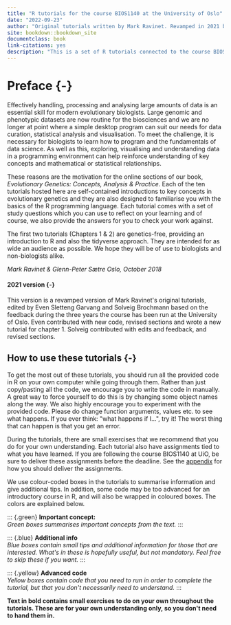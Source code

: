 ```yaml
--- 
title: "R tutorials for the course BIOS1140 at the University of Oslo"
date: "2022-09-23"
author: "Original tutorials written by Mark Ravinet. Revamped in 2021 by Even Sletteng Garvang and Solveig Brochmann."
site: bookdown::bookdown_site
documentclass: book
link-citations: yes
description: "This is a set of R tutorials connected to the course BIOS1140 at the University of Oslo, and are meant as a companion to the book Evolutionary Genetics (Ravinet & Sætre, 2018). They do not assume any prior R knowledge."
---
```


# Preface {-}




<script src="js/hideOutput.js"></script>


Effectively handling, processing and analysing large amounts of data is an essential skill for modern evolutionary biologists. Large genomic and phenotypic datasets are now routine for the biosciences and we are no longer at point where a simple desktop program can suit our needs for data curation, statistical analysis and visualisation. To meet the challenge, it is necessary for biologists to learn how to program and the fundamentals of data science. As well as this, exploring, visualising and understanding data in a programming environment can help reinforce understanding of key concepts and mathematical or statistical relationships.

These reasons are the motivation for the online sections of our book, *Evolutionary Genetics: Concepts, Analysis & Practice*. Each of the ten tutorials hosted here are self-contained introductions to key concepts in evolutionary genetics and they are also designed to familiarise you with the basics of the R programming language. Each tutorial comes with a set of study questions which you can use to reflect on your learning and of course, we also provide the answers for you to check your work against.

The first two tutorials (Chapters 1 & 2) are genetics-free, providing an introduction to R and also the tidyverse approach. They are intended for as wide an audience as possible. We hope they will be of use to biologists and non-biologists alike. 

_Mark Ravinet & Glenn-Peter Sætre_
_Oslo, October 2018_

#### 2021 version {-}

This version is a revamped version of Mark Ravinet's original tutorials, edited by Even Sletteng Garvang and Solveig Brochmann based on the feedback during the three years the course has been run at the University of Oslo. Even contributed with new code, revised sections and wrote a new tutorial for chapter 1. Solveig contributed with edits and feedback, and revised sections.

## How to use these tutorials {-}

To get the most out of these tutorials, you should run all the provided code in R on your own computer while going through them. Rather than just copy/pasting all the code, we encourage you to write the code in manually. A great way to force yourself to do this is by changing some object names along the way. We also highly encourage you to experiment with the provided code. Please do change function arguments, values etc. to see what happens. If you ever think: "what happens if I...", try it! The worst thing that can happen is that you get an error.

During the tutorials, there are small exercises that we recommend that you do for your own understanding. Each tutorial also have assignments tied to what you have learned. If you are following the course BIOS1140 at UiO, be sure to deliver these assignments before the deadline. See the [appendix](#rmarkdown) for how you should deliver the assignments.

We use colour-coded boxes in the tutorials to summarise information and give additional tips. In addition, some code may be too advanced for an introductory course in R, and will also be wrapped in coloured boxes. The colors are explained below.

::: {.green}
**Important concept:**\
*Green boxes summarises important concepts from the text.*
:::

::: {.blue}
**Additional info**\
*Blue boxes contain small tips and additional information for those that are interested. What's in these is hopefully useful, but not mandatory. Feel free to skip these if you want.*
:::

::: {.yellow}
**Advanced code**\
*Yellow boxes contain code that you need to run in order to complete the tutorial, but that you don't necessarily need to understand.*
:::

**Text in bold contains small exercises to do on your own throughout the tutorials. These are for your own understanding only, so you don't need to hand them in.**
